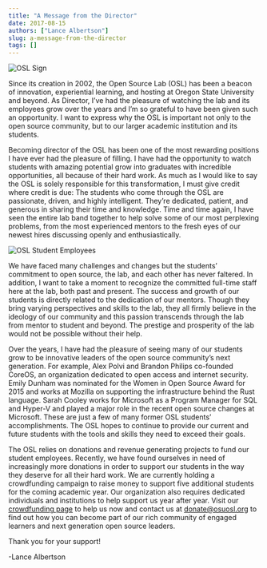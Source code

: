 ```yaml
---
title: "A Message from the Director"
date: 2017-08-15
authors: ["Lance Albertson"]
slug: a-message-from-the-director
tags: []
---
```


![OSL Sign](/images/OSLSignPicture.jpg)

Since its creation in 2002, the Open Source Lab (OSL) has been a beacon of innovation, experiential learning, and
hosting at Oregon State University and beyond. As Director, I’ve had the pleasure of watching the lab and its employees
grow over the years and I’m so grateful to have been given such an opportunity. I want to express why the OSL is
important not only to the open source community, but to our larger academic institution and its students.

Becoming director of the OSL has been one of the most rewarding positions I have ever had the pleasure of filling. I
have had the opportunity to watch students with amazing potential grow into graduates with incredible opportunities, all
because of their hard work. As much as I would like to say the OSL is solely responsible for this transformation, I must
give credit where credit is due: The students who come through the OSL are passionate, driven, and highly intelligent.
They’re dedicated, patient, and generous in sharing their time and knowledge. Time and time again, I have seen the
entire lab band together to help solve some of our most perplexing problems, from the most experienced mentors to the
fresh eyes of our newest hires discussing openly and enthusiastically.

![OSL Student Employees](/images/OSLWorkers3.jpg#right)

We have faced many challenges and changes but the students’ commitment to open source, the lab, and each other has never
faltered. In addition, I want to take a moment to recognize the committed full-time staff here at the lab, both past and
present. The success and growth of our students is directly related to the dedication of our mentors. Though they bring
varying perspectives and skills to the lab, they all firmly believe in the ideology of our community and this passion
transcends through the lab from mentor to student and beyond. The prestige and prosperity of the lab would not be
possible without their help.

Over the years, I have had the pleasure of seeing many of our students grow to be innovative leaders of the open source
community’s next generation. For example, Alex Polvi and Brandon Philips co-founded CoreOS, an organization dedicated to
open access and internet security. Emily Dunham was nominated for the Women in Open Source Award for 2015 and works at
Mozilla on supporting the infrastructure behind the Rust language. Sarah Cooley works for Microsoft as a Program Manager
for SQL and Hyper-V and played a major role in the recent open source changes at Microsoft. These are just a few of many
former OSL students’ accomplishments. The OSL hopes to continue to provide our current and future students with the
tools and skills they need to exceed their goals.

The OSL relies on donations and revenue generating projects to fund our student employees. Recently, we have found
ourselves in need of increasingly more donations in order to support our students in the way they deserve for all their
hard work. We are currently holding a crowdfunding campaign to raise money to support five additional students for the
coming academic year. Our organization also requires dedicated individuals and institutions to help support us year
after year. Visit our [crowdfunding page](https://create.osufoundation.org/project/6976) to help us now and contact us
at <donate@osuosl.org> to find out how you can become part of our rich community of engaged learners and next generation
open source leaders.

Thank you for your support!

-Lance Albertson
